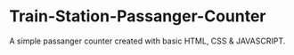# Train-Station-Passanger-Counter
A simple passanger counter created with basic HTML, CSS &amp; JAVASCRIPT.

